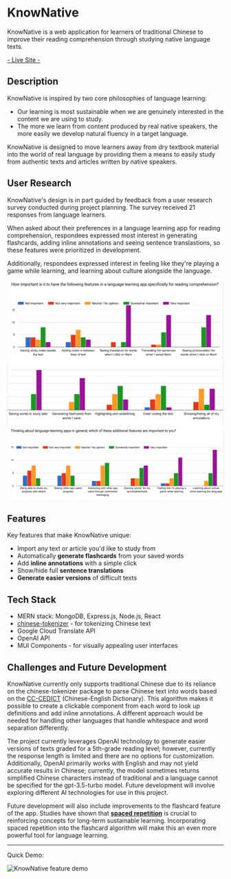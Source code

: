 # KnowNative

KnowNative is a web application for learners of traditional Chinese to improve their reading comprehension through studying native language texts.

[ - Live Site - ](https://knownative-730586de0f29.herokuapp.com/)

## Description

KnowNative is inspired by two core philosophies of language learning: 

* Our learning is most sustainable when we are genuinely interested in the content we are using to study.
* The more we learn from content produced by real native speakers, the more easily we develop natural fluency in a target language.

KnowNative is designed to move learners away from dry textbook material into the world of real language by providing them a means to easily study from authentic texts and articles written by native speakers.

## User Research

KnowNative's design is in part guided by feedback from a user research survey conducted during project planning. The survey received 21 responses from language learners.

When asked about their preferences in a language learning app for reading comprehension, respondees expressed most interest in generating flashcards, adding inline annotations and seeing sentence translastions, so these features were prioritized in development.

Additionally, respondees expressed interest in feeling like they're playing a game while learning, and learning about culture alongside the language.

![User Research Survey](/public/images/chart1.png)
![User Research Survey](/public/images/chart2.png)
![User Research Survey](/public/images/chart3.png)

## Features

Key features that make KnowNative unique:
- Import any text or article you'd like to study from
- Automatically **generate flashcards** from your saved words
- Add **inline annotations** with a simple click
- Show/hide full **sentence translations**
- **Generate easier versions** of difficult texts

## Tech Stack
- MERN stack: MongoDB, Express.js, Node.js, React
- [chinese-tokenizer](https://github.com/yishn/chinese-tokenizer) - for tokenizing Chinese text
- Google Cloud Translate API
- OpenAI API
- MUI Components - for visually appealing user interfaces

## Challenges and Future Development

KnowNative currently only supports traditional Chinese due to its reliance on the chinese-tokenizer package to parse Chinese text into words based on the [CC-CEDICT](https://www.mdbg.net/chinese/dictionary?page=cc-cedict) (Chinese-English Dictionary). This algorithm makes it possible to create a clickable component from each word to look up definitions and add inline annotations. A different approach would be needed for handling other languages that handle whitespace and word separation differently.

The project currently leverages OpenAI technology to generate easier versions of texts graded for a 5th-grade reading level; however, currently the response length is limited and there are no options for customization. Additionally, OpenAI primarily works with English and may not yield accurate results in Chinese; currently, the model sometimes returns simplified Chinese characters instead of traditional and a language cannot be specified for the gpt-3.5-turbo model. Future development will involve exploring different AI technologies for use in this project.

Future development will also include improvements to the flashcard feature of the app. Studies have shown that [**spaced repetition**](https://www.babbel.com/en/magazine/spaced-repetition-language-learning) is crucial to reinforcing concepts for long-term sustainable learning. Incorporating spaced repetition into the flashcard algorithm will make this an even more powerful tool for language learning.

<hr> 

Quick Demo:

![KnowNative feature demo](/public/images/kn-runthru.gif)

<!-- This is a test -->

